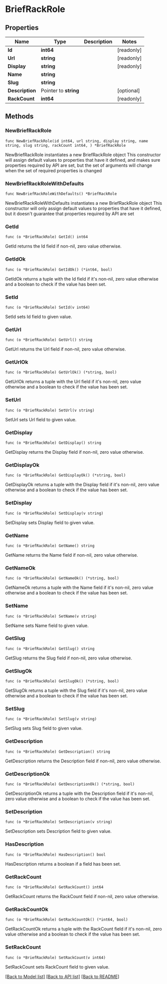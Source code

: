 # BriefRackRole

## Properties

Name | Type | Description | Notes
------------ | ------------- | ------------- | -------------
**Id** | **int64** |  | [readonly] 
**Url** | **string** |  | [readonly] 
**Display** | **string** |  | [readonly] 
**Name** | **string** |  | 
**Slug** | **string** |  | 
**Description** | Pointer to **string** |  | [optional] 
**RackCount** | **int64** |  | [readonly] 

## Methods

### NewBriefRackRole

`func NewBriefRackRole(id int64, url string, display string, name string, slug string, rackCount int64, ) *BriefRackRole`

NewBriefRackRole instantiates a new BriefRackRole object
This constructor will assign default values to properties that have it defined,
and makes sure properties required by API are set, but the set of arguments
will change when the set of required properties is changed

### NewBriefRackRoleWithDefaults

`func NewBriefRackRoleWithDefaults() *BriefRackRole`

NewBriefRackRoleWithDefaults instantiates a new BriefRackRole object
This constructor will only assign default values to properties that have it defined,
but it doesn't guarantee that properties required by API are set

### GetId

`func (o *BriefRackRole) GetId() int64`

GetId returns the Id field if non-nil, zero value otherwise.

### GetIdOk

`func (o *BriefRackRole) GetIdOk() (*int64, bool)`

GetIdOk returns a tuple with the Id field if it's non-nil, zero value otherwise
and a boolean to check if the value has been set.

### SetId

`func (o *BriefRackRole) SetId(v int64)`

SetId sets Id field to given value.


### GetUrl

`func (o *BriefRackRole) GetUrl() string`

GetUrl returns the Url field if non-nil, zero value otherwise.

### GetUrlOk

`func (o *BriefRackRole) GetUrlOk() (*string, bool)`

GetUrlOk returns a tuple with the Url field if it's non-nil, zero value otherwise
and a boolean to check if the value has been set.

### SetUrl

`func (o *BriefRackRole) SetUrl(v string)`

SetUrl sets Url field to given value.


### GetDisplay

`func (o *BriefRackRole) GetDisplay() string`

GetDisplay returns the Display field if non-nil, zero value otherwise.

### GetDisplayOk

`func (o *BriefRackRole) GetDisplayOk() (*string, bool)`

GetDisplayOk returns a tuple with the Display field if it's non-nil, zero value otherwise
and a boolean to check if the value has been set.

### SetDisplay

`func (o *BriefRackRole) SetDisplay(v string)`

SetDisplay sets Display field to given value.


### GetName

`func (o *BriefRackRole) GetName() string`

GetName returns the Name field if non-nil, zero value otherwise.

### GetNameOk

`func (o *BriefRackRole) GetNameOk() (*string, bool)`

GetNameOk returns a tuple with the Name field if it's non-nil, zero value otherwise
and a boolean to check if the value has been set.

### SetName

`func (o *BriefRackRole) SetName(v string)`

SetName sets Name field to given value.


### GetSlug

`func (o *BriefRackRole) GetSlug() string`

GetSlug returns the Slug field if non-nil, zero value otherwise.

### GetSlugOk

`func (o *BriefRackRole) GetSlugOk() (*string, bool)`

GetSlugOk returns a tuple with the Slug field if it's non-nil, zero value otherwise
and a boolean to check if the value has been set.

### SetSlug

`func (o *BriefRackRole) SetSlug(v string)`

SetSlug sets Slug field to given value.


### GetDescription

`func (o *BriefRackRole) GetDescription() string`

GetDescription returns the Description field if non-nil, zero value otherwise.

### GetDescriptionOk

`func (o *BriefRackRole) GetDescriptionOk() (*string, bool)`

GetDescriptionOk returns a tuple with the Description field if it's non-nil, zero value otherwise
and a boolean to check if the value has been set.

### SetDescription

`func (o *BriefRackRole) SetDescription(v string)`

SetDescription sets Description field to given value.

### HasDescription

`func (o *BriefRackRole) HasDescription() bool`

HasDescription returns a boolean if a field has been set.

### GetRackCount

`func (o *BriefRackRole) GetRackCount() int64`

GetRackCount returns the RackCount field if non-nil, zero value otherwise.

### GetRackCountOk

`func (o *BriefRackRole) GetRackCountOk() (*int64, bool)`

GetRackCountOk returns a tuple with the RackCount field if it's non-nil, zero value otherwise
and a boolean to check if the value has been set.

### SetRackCount

`func (o *BriefRackRole) SetRackCount(v int64)`

SetRackCount sets RackCount field to given value.



[[Back to Model list]](../README.md#documentation-for-models) [[Back to API list]](../README.md#documentation-for-api-endpoints) [[Back to README]](../README.md)


